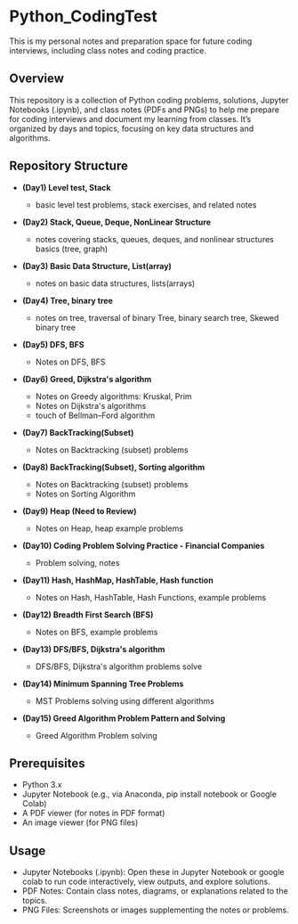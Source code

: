 # **Python_CodingTest**
This is my personal notes and preparation space for future coding interviews, including class notes and coding practice.

## Overview
This repository is a collection of Python coding problems, solutions, Jupyter Notebooks (.ipynb), and class notes (PDFs and PNGs) to help me prepare for coding interviews and document my learning from classes. It’s organized by days and topics, focusing on key data structures and algorithms.

## Repository Structure
- **(Day1) Level test, Stack**
   - basic level test problems, stack exercises, and related notes
      
- **(Day2) Stack, Queue, Deque, NonLinear Structure**
   - notes covering stacks, queues, deques, and nonlinear structures basics (tree, graph)
- **(Day3) Basic Data Structure, List(array)**
   - notes on basic data structures, lists(arrays)
- **(Day4) Tree, binary tree** 
   - notes on tree, traversal of binary Tree, binary search tree, Skewed binary tree
- **(Day5) DFS, BFS** 
   - Notes on DFS, BFS
- **(Day6) Greed, Dijkstra's algorithm**
   - Notes on Greedy algorithms: Kruskal, Prim
   - Notes on Dijkstra's algorithms
   - touch of Bellman–Ford algorithm
- **(Day7) BackTracking(Subset)**
   - Notes on Backtracking (subset) problems
- **(Day8) BackTracking(Subset), Sorting algorithm**
   - Notes on Backtracking (subset) problems
   - Notes on Sorting Algorithm
- **(Day9) Heap (Need to Review)**
   - Notes on Heap, heap example problems
- **(Day10) Coding Problem Solving Practice - Financial Companies**
   - Problem solving, notes
- **(Day11) Hash, HashMap, HashTable, Hash function**
   - Notes on Hash, HashTable, Hash Functions, example problems
- **(Day12) Breadth First Search (BFS)**
   - Notes on BFS, example problems
- **(Day13) DFS/BFS, Dijkstra's algorithm**
   - DFS/BFS, Dijkstra's algorithm problems solve
- **(Day14) Minimum Spanning Tree Problems**
   - MST Problems solving using different algorithms
- **(Day15) Greed Algorithm Problem Pattern and Solving**
   - Greed Algorithm Problem solving


## Prerequisites
- Python 3.x
- Jupyter Notebook (e.g., via Anaconda, pip install notebook or Google Colab)
- A PDF viewer (for notes in PDF format)
- An image viewer (for PNG files)

## Usage
- Jupyter Notebooks (.ipynb): Open these in Jupyter Notebook or google colab to run code interactively, view outputs, and explore solutions.
- PDF Notes: Contain class notes, diagrams, or explanations related to the topics.
- PNG Files: Screenshots or images supplementing the notes or problems.
